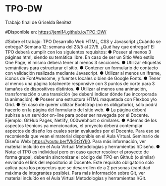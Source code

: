 # TPO-DW
Trabajo final de Griselda Benitez

#Disponible en:
https://jemi14.github.io/TPO-DW/


#Sobre el trabajo:
TPO Desarrollo Web
HTML, CSS y Javascript
¿Cuándo se entrega?
Semana 12: semana del 23/5 al 27/5.
¿Qué hay que entregar?
El TPO deberá cumplir con los siguientes requisitos:
● Poseer al menos 3 páginas html, siendo su temática libre. En caso de ser un Sitio Web estilo
One Page, el mismo deberá tener al menos 3 secciones.
● Utilizar etiquetas semánticas para estructurar el sitio.
● Contener un formulario de contacto con validación realizada mediante Javascript.
● Utilizar al menos un Iframe, íconos de FontAwesome, y fuentes locales o bien de Google
Fonts.
● Tener al menos una página totalmente responsive con 3 puntos de corte para 3 tamaños de
dispositivos distintos.
● Utilizar al menos una animación, transformación o una transición (se deberá indicar dónde
fue incorporada la animación).
● Poseer una estructura HTML maquetada con Flexbox y/o Grid.
● En caso de querer utilizar Bootstrap (no es obligatorio), sólo podrá hacerlo en la página del
formulario del sitio web.
● La página deberá subirse a un servidor on-line para poder ser navegada por el Docente.
Ejemplo: GitHub Pages, Netlify, 000webhost o similares.
● Además de los aspectos técnicos ya mencionados, el proyecto deberá contemplar aspectos
de diseño los cuales serán evaluados por el Docente. Para eso se recomienda que vean el
material disponible en el Aula Virtual. Seminario de Diseño Web:
https://youtu.be/fVkGt2tYIj0. Para más información, ver material incluído en el Aula Virtual
Metodologías y herramientas I/Diseño.
● Nota: el TPO es individual pero en caso querer resolver el proyecto de forma grupal,
deberán sincronizar el código del TPO en Github (o similar) enviando el link del repositorio al
Docente. Este requisito obligatorio sólo aplica para los proyectos que se desarrollen de a 2
personas (cantidad máxima de integrantes posible). Para más información sobre Git, ver
material incluído en el Aula Virtual Metodologías y herramientas I/Git.